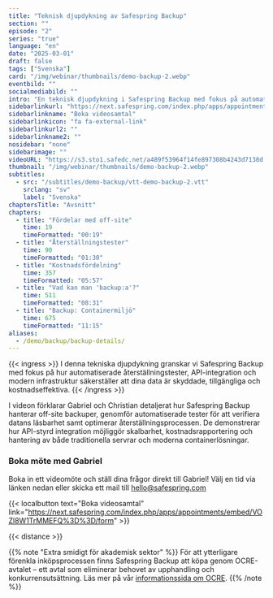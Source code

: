 ```yaml
---
title: "Teknisk djupdykning av Safespring Backup"
section: ""
episode: "2"
series: "true"
language: "en"
date: "2025-03-01"
draft: false
tags: ["Svenska"]
card: "/img/webinar/thumbnails/demo-backup-2.webp"
eventbild: ""
socialmediabild: ""
intro: "En teknisk djupdykning i Safespring Backup med fokus på automatiserade återställningstester, API-integration och modern infrastruktur."
sidebarlinkurl: "https://next.safespring.com/index.php/apps/appointments/embed/VOZl8W1TrMMEFQ%3D%3D/form"
sidebarlinkname: "Boka videosamtal"
sidebarlinkicon: "fa fa-external-link"
sidebarlinkurl2: ""
sidebarlinkname2: ""
nosidebar: "none"
sidebarimage: ""
videoURL: "https://s3.sto1.safedc.net/a489f53964f14fe897308b4243d7138d:processedvideos/demo-backup-2/master.m3u8"
thumbnail: "/img/webinar/thumbnails/demo-backup-2.webp"
subtitles:
  - src: "/subtitles/demo-backup/vtt-demo-backup-2.vtt"
    srclang: "sv"
    label: "Svenska"
chaptersTitle: "Avsnitt"
chapters:
  - title: "Fördelar med off-site"
    time: 19
    timeFormatted: "00:19"
  - title: "Återställningstester"
    time: 90
    timeFormatted: "01:30"
  - title: "Kostnadsfördelning"
    time: 357
    timeFormatted: "05:57"
  - title: "Vad kan man 'backup:a'?"
    time: 511
    timeFormatted: "08:31"
  - title: "Backup: Containermiljö"
    time: 675
    timeFormatted: "11:15"
aliases:
  - /demo/backup/backup-details/
---
```


{{< ingress >}}
I denna tekniska djupdykning granskar vi Safespring Backup med fokus på hur automatiserade återställningstester, API-integration och modern infrastruktur säkerställer att dina data är skyddade, tillgängliga och kostnadseffektiva.
{{< /ingress >}}

I videon förklarar Gabriel och Christian detaljerat hur Safespring Backup hanterar off-site backuper, genomför automatiserade tester för att verifiera datans läsbarhet samt optimerar återställningsprocessen. De demonstrerar hur API-styrd integration möjliggör skalbarhet, kostnadsrapportering och hantering av både traditionella servrar och moderna containerlösningar.

### Boka möte med Gabriel

Boka in ett videomöte och ställ dina frågor direkt till Gabriel! Välj en tid via länken nedan eller skicka ett mail till hello@safespring.com

{{< localbutton text="Boka videosamtal" link="https://next.safespring.com/index.php/apps/appointments/embed/VOZl8W1TrMMEFQ%3D%3D/form" >}}

{{< distance >}}

{{% note "Extra smidigt för akademisk sektor" %}}
För att ytterligare förenkla inköpsprocessen finns Safespring Backup att köpa genom OCRE-avtalet – ett avtal som eliminerar behovet av upphandling och konkurrensutsättning. Läs mer på vår [informationssida om OCRE](/branscher/utbildning-forskning/).
{{% /note %}}
